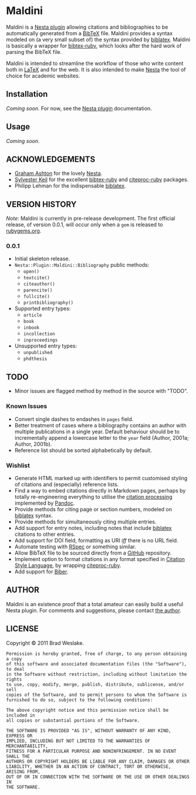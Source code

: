# Maldini #

Maldini is a [Nesta plugin][nestaplug] allowing citations and bibliographies to be automatically generated from a [BibTeX][bibtex] file. Maldini provides a syntax modeled on (a very small subset of) the syntax provided by [biblatex][biblatex].  Maldini is basically a wrapper for [bibtex-ruby][bruby], which looks after the hard work of parsing the BibTeX file.

Maldini is intended to streamline the workflow of those who write content both in [LaTeX][latex] and for the web.  It is also intended to make [Nesta][nesta] the tool of choice for academic websites.

## Installation ##

*Coming soon*. For now, see the [Nesta plugin][nestaplug] documentation.

## Usage ##

*Coming soon*.

## ACKNOWLEDGEMENTS ##

- [Graham Ashton][ashton] for the lovely [Nesta][nesta].
- [Sylvester Keil][keil] for the excellent [bibtex-ruby][bruby] and [citeproc-ruby][cruby] packages.
- Philipp Lehman for the indispensable [biblatex][biblatex].

## VERSION HISTORY ##

*Note*: Maldini is currently in pre-release development.  The first official release, of version 0.0.1, will occur only when a `gem` is released to [rubygems.org][rubygems.org].

### 0.0.1 ###

- Initial skeleton release.
- `Nesta::Plugin::Maldini::Bibliography` public methods:
  - `open()`
  - `textcite()`
  - `citeauthor()`
  - `parencite()`
  - `fullcite()`
  - `printbibliography()`
- Supported entry types:
  - `article`
  - `book`
  - `inbook`
  - `incollection`
  - `inproceedings`
- Unsupported entry types:
  - `unpublished`
  - `phdthesis`

## TODO ##

- Minor issues are flagged method by method in the source with "TODO".

### Known Issues ###

- Convert single dashes to endashes in `pages` field.
- Better treatment of cases where a bibliography contains an author with multiple publications in a single year. Default behaviour should be to incrementally append a lowercase letter to the `year` field (Author, 2001a; Author, 2001b).
- Reference list should be sorted alphabetically by default.

### Wishlist ###

- Generate HTML marked up with identifiers to permit customised styling of citations and (especially) reference lists.
- Find a way to embed citations directly in Markdown pages, perhaps by totally re-engineering everything to utilise the [citation processing][citepandoc] implemented by [Pandoc][pandoc].
- Provide methods for citing page or section numbers, modeled on [biblatex][biblatex] syntax.
- Provide methods for simultaneously citing multiple entries.
- Add support for entry notes, including notes that include [biblatex][biblatex] citations to other entries.
- Add support for DOI field, formatting as URI *iff* there is no URL field.
- Automate testing with [RSpec][rspec] or something similar.
- Allow BibTeX file to be sourced directly from a [GitHub][github] repository.
- Implement option to format citations in any format specified in [Citation Style Language][csl], by wrapping [citeproc-ruby][cruby].
- Add support for [Biber][biber].

## AUTHOR ##

Maldini is an existence proof that a total amateur can easily build a useful Nesta plugin.  For comments and suggestions, please contact [the author][brad].

## LICENSE ##

Copyright © 2011 Brad Weslake.

    Permission is hereby granted, free of charge, to any person obtaining a copy
    of this software and associated documentation files (the "Software"), to deal
    in the Software without restriction, including without limitation the rights
    to use, copy, modify, merge, publish, distribute, sublicense, and/or sell
    copies of the Software, and to permit persons to whom the Software is
    furnished to do so, subject to the following conditions:

    The above copyright notice and this permission notice shall be included in
    all copies or substantial portions of the Software.

    THE SOFTWARE IS PROVIDED "AS IS", WITHOUT WARRANTY OF ANY KIND, EXPRESS OR
    IMPLIED, INCLUDING BUT NOT LIMITED TO THE WARRANTIES OF MERCHANTABILITY,
    FITNESS FOR A PARTICULAR PURPOSE AND NONINFRINGEMENT. IN NO EVENT SHALL THE
    AUTHORS OR COPYRIGHT HOLDERS BE LIABLE FOR ANY CLAIM, DAMAGES OR OTHER
    LIABILITY, WHETHER IN AN ACTION OF CONTRACT, TORT OR OTHERWISE, ARISING FROM,
    OUT OF OR IN CONNECTION WITH THE SOFTWARE OR THE USE OR OTHER DEALINGS IN
    THE SOFTWARE.

[ashton]: http://www.zerply.com/profile/grahamashton
[biber]: http://biblatex-biber.sourceforge.net/
[biblatex]: http://ctan.math.utah.edu/ctan/tex-archive/help/Catalogue/entries/biblatex.html
[bibtex]: http://www.ctan.org/pkg/bibtex
[brad]: http://bweslake.org/
[bruby]: http://inukshuk.github.com/bibtex-ruby/
[citepandoc]: http://johnmacfarlane.net/pandoc/README.html#citations
[cruby]: https://github.com/inukshuk/citeproc-ruby
[csl]: http://citationstyles.org/
[github]: http://github.com/
[hamlredcarpet]: https://github.com/nex3/haml/pull/383
[haml]: http://haml-lang.com/
[keil]: http://sylvester.keil.or.at/
[latex]: http://www.latex-project.org/
[nestaplug]: nestacms.com/docs/plugins/
[nesta]: http://nestacms.com/
[pandoc]: http://johnmacfarlane.net/pandoc/index.html
[redcarpet]: https://github.com/tanoku/redcarpet
[rspec]: http://rspec.info/
[smarty]: http://daringfireball.net/projects/smartypants/

[rubygems.org]: rubygems.org
